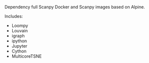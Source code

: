 Dependency full Scanpy Docker and Scanpy images based on Alpine.

Includes:
* Loompy
* Louvain
* igraph
* ipython
* Jupyter
* Cython
* MulticoreTSNE
